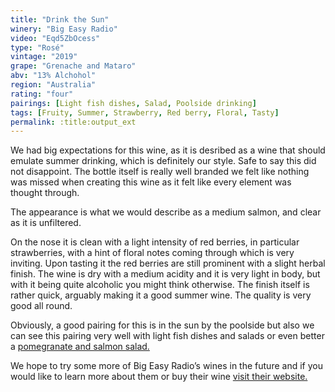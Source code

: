 ```yaml
---
title: "Drink the Sun"
winery: "Big Easy Radio"
video: "Eqd5ZbOcess"
type: "Rosé"
vintage: "2019"
grape: "Grenache and Mataro"
abv: "13% Alchohol"
region: "Australia"
rating: "four"
pairings: [Light fish dishes, Salad, Poolside drinking]
tags: [Fruity, Summer, Strawberry, Red berry, Floral, Tasty]
permalink: :title:output_ext
---
```


We had big expectations for this wine, as it is desribed as a wine that should emulate summer drinking, which is definitely our style. Safe to say this did not disappoint. The bottle itself is really well branded we felt like nothing was missed when creating this wine as it felt like every element was thought through.

The appearance is what we would describe as a medium salmon, and clear as it is unfiltered.

On the nose it is clean with a light intensity of red berries, in particular strawberries, with a hint of floral notes coming through which is very inviting. Upon tasting it the red berries are still prominent with a slight herbal finish. The wine is dry with a medium acidity and it is very light in body, but with it being quite alcoholic you might think otherwise. The finish itself is rather quick, arguably making it a good summer wine. The quality is very good all round.

Obviously, a good pairing for this is in the sun by the poolside but also we can see this pairing very well with light fish dishes and salads or even better a <a href="https://www.bbcgoodfood.com/recipes/superhealthy-salmon-salad" target="_blank" title="Pomegranate and Salmon Salad Recipe">pomegranate and salmon salad.</a>

We hope to try some more of Big Easy Radio&rsquo;s wines in the future and if you would like to learn more about them or buy their wine <a href="https://www.bigeasyradio.com" target="_blank" target="Big Easy Radio Winery">visit their website.</a>
